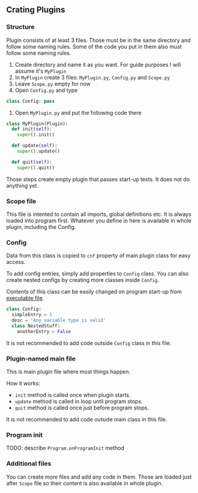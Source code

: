 ## Crating Plugins

### Structure
Plugin consists of at least 3 files.
Those must be in the same directory and follow some naming rules.
Some of the code you put in them also must follow some naming rules.

1. Create directory and name it as you want. For guide purposes I will assume it's `MyPlugin`
1. In `MyPlugin` create 3 files: `MyPlugin.py`, `Config.py` and `Scope.py`
1. Leave `Scope.py` empty for now
1. Open `Config.py` and type
  ```python
  class Config: pass
  ```
1. Open `MyPlugin.py` and put the following code there
  ```python
  class MyPlugin(Plugin):
    def init(self):
      super().init()

    def update(self):
      super().update()

    def quit(self):
      super().quit()
  ```

Those steps create empty plugin that passes start-up tests.
It does not do anything yet.

### Scope file
This file is intented to contain all imports, global definitions etc.
It is always loaded into program first.
Whatever you define in here is available in whole plugin, including the Config.

### Config
Data from this class is copied to `cnf` property of main plugin class for easy access.

To add config entries, simply add properties to `Config` class.
You can also create nested configs by creating more classes inside `Config`.

Contents of this class can be easily changed on program start-up from
[executable file](Executable.md#Configuring-plugins).

```python
class Config:
  simpleEntry = 3
  desc = 'Any variable type is valid'
  class NestedStuff:
    anotherEntry = False
```

It is not recommended to add code outside `Config` class in this file.

### Plugin-named main file
This is main plugin file where most things happen.

How it works:
- `init` method is called once when plugin starts.
- `update` method is called in loop until program stops.
- `quit` method is called once just before program stops.

It is not recommended to add code outside main class in this file.

### Program init
TODO: describe `Program.onProgramInit` method

### Additional files
You can create more files and add any code in them.
Those are loaded just after `Scope` file so their content is also available in whole plugin.
